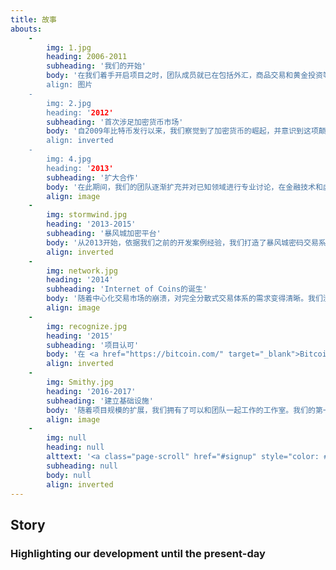```yaml
---
title: 故事
abouts:
    -
        img: 1.jpg
        heading: 2006-2011
        subheading: '我们的开始'
        body: '在我们着手开启项目之时，团队成员就已在包括外汇，商品交易和黄金投资等金融领域取得了丰富的市场经验。我们在自动化交易平台上编程 ，测试了早期的电子资产系统，并开发了多资产交易基础平台。在这个关充满真实和危机的市场条件下，我们相信，一个新的个人理财途径将让你我重新掌握发展中的经济。
        align: 图片
    -
        img: 2.jpg
        heading: '2012'
        subheading: '首次涉足加密货币市场'
        body: '自2009年比特币发行以来，我们察觉到了加密货币的崛起，并意识到这项颠覆性技术的潜力。我们的团队成员致力于新兴加密币和交换平台，并为第三方提供采矿设备。我们对加密平台和区块链技术有深入了解。
        align: inverted
    -
        img: 4.jpg
        heading: '2013'
        subheading: '扩大合作'
        body: '在此期间，我们的团队逐渐扩充并对已知领域进行专业讨论，在金融技术和虚拟加密技术方面有了更为积极的拓展。我们参与了一项先驱项目，并将区块链技术运用于能源产业，同时搭建了比特币和法币的网关系统。'
        align: image
    -
        img: stormwind.jpg
        heading: '2013-2015'
        subheading: '暴风城加密平台'
        body: '从2013开始，依据我们之前的开发案例经验，我们打造了暴风城密码交易系统和相的混合资产，分别在2014向社会公布，对提供 <a href="http://nxt.org/" target="_blank">NXT</a> 和 <a href="http://counterparty.io/" target="_blank">Counterparty</a> 市场平台. 暴风系统交易使用API接口交易，管理资金分配。尽管市场艰难，但参与者依旧能够盈利。'
        align: inverted
    -
        img: network.jpg
        heading: '2014'
        subheading: 'Internet of Coins的诞生'
        body: '随着中心化交易市场的崩溃，对完全分散式交易体系的需求变得清晰。我们没有从一开始就着手筹款，是因为需要确保拥有一个成熟的技术架构以兑现我们的承诺。取而代之的是，我们书写了白皮书，推出<a href="http://internetofcoins.org/" target="_blank">internetofcoins.org</a> 了这个网站。由 <a href="https://bitalo.com/" target="_blank">Bitalo</a> 支持我们在初始阶段的种子募集。'
        align: image
    -
        img: recognize.jpg
        heading: '2015'
        subheading: '项目认可'
        body: '在 <a href="https://bitcoin.com/" target="_blank">Bitcoin''s</a> 第六个生日之际，我们发布了白皮书，多次出席欧洲加密货币会议并开启<a href="https://www.startupbootcamp.org/" target="_blank">启动金融科技训练营</a>. 荷兰 <a href="https://www.sidnfonds.nl/excerpt/" target="_blank">SIDN 基金</a> 为我们颁发了“先锋奖”以表彰我们的非营利性独立网络，这也代表了其对我们项目的认同。与此同时，SIDN基金给予我们资金赞助以协助项目进一步发展。'
        align: inverted
    -
        img: Smithy.jpg
        heading: '2016-2017'
        subheading: '建立基础设施'
        body: '随着项目规模的扩展，我们拥有了可以和团队一起工作的工作室。我们的第一个操作原型将在alpha用户社区进行测试以确保安全性和可操作性。他们提供必要的反馈，这些反馈涉及产品可用性及用户对我们所打造的个人财务环境的使用体验，这项工作将持续下去。. Matthias Klees从联邦区块链主动加入我们 <a href="https://nlnet.nl/" target="_blank">NLnet Foundation</a> 并成为了我们的资金和法律顾问.'
        align: image
    -
        img: null
        heading: null
        alttext: '<a class="page-scroll" href="#signup" style="color: #EEE; text-decoration: none;">成为<br />我们中的 <br />故事!</a>'
        subheading: null
        body: null
        align: inverted
---
```


## Story
### Highlighting our development until the present-day



